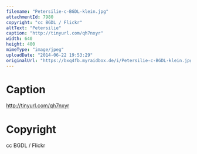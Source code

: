 ```yaml
---
filename: "Petersilie-c-BGDL-klein.jpg"
attachmentId: 7980
copyright: "cc BGDL / Flickr"
altText: "Petersilie"
caption: "http://tinyurl.com/qh7nxyr"
width: 640
height: 400
mimeType: "image/jpeg"
uploadDate: "2014-06-22 19:53:29"
originalUrl: "https://bxq4fb.myraidbox.de/i/Petersilie-c-BGDL-klein.jpg"
---
```


# Caption

http://tinyurl.com/qh7nxyr

# Copyright

cc BGDL / Flickr
